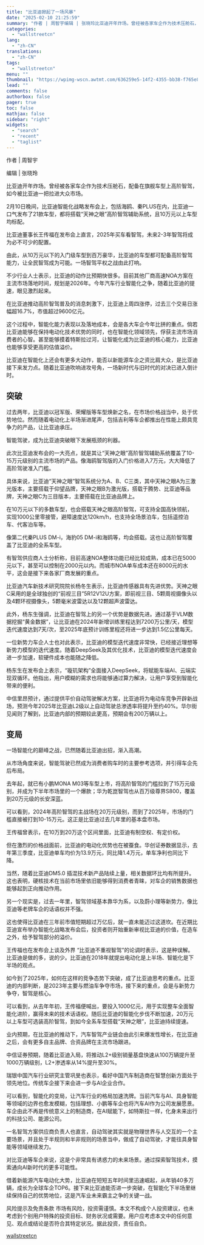 ```yaml
---
title: "比亚迪掀起了一场风暴"
date: "2025-02-10 21:25:59"
summary: "作者 | 周智宇编辑 | 张晓玲比亚迪开年炸场。曾经被各家车企作为技术压舱石，配备在旗舰车型上高阶智..."
categories:
  - "wallstreetcn"
lang:
  - "zh-CN"
translations:
  - "zh-CN"
tags:
  - "wallstreetcn"
menu: ""
thumbnail: "https://wpimg-wscn.awtmt.com/636259e5-14f2-4355-bb38-f765e88a969c.jpeg"
lead: ""
comments: false
authorbox: false
pager: true
toc: false
mathjax: false
sidebar: "right"
widgets:
  - "search"
  - "recent"
  - "taglist"
---
```


作者 | 周智宇

编辑 | 张晓玲

比亚迪开年炸场。曾经被各家车企作为技术压舱石，配备在旗舰车型上高阶智驾，如今被比亚迪一把拉进大众市场。

2月10日晚间，比亚迪智能化战略发布会上，包括海鸥、秦PLUS在内，比亚迪一口气发布了21款车型，都将搭载“天神之眼”高阶智驾辅助系统，且10万元以上车型均标配。

比亚迪董事长王传福在发布会上直言，2025年买车看智驾，未来2-3年智驾将成为必不可少的配置。

由此，从10万元以下的入门级车型到百万豪华，比亚迪的车型都可配备高阶智驾能力，让全民智驾成为可能。一场智驾平权之战由此打响。

不少行业人士表示，比亚迪的动作比预期快很多。目前其他厂商高速NOA方案在主流市场落地时间，规划是2026年。今年汽车行业智能化之争，随着比亚迪的提速，眼见激烈起来。

在比亚迪推动高阶智驾普及的消息刺激下，比亚迪上周四涨停，过去三个交易日涨幅超16.7%，市值超过9600亿元。

这个过程中，智能化能力表现以及落地成本，会是各大车企今年比拼的重点。倘若比亚迪能够在保持电动化技术优势的同时，也在智能化领域领先，俘获主流市场消费者的心智。甚至能够摸着特斯拉过河，让智能化成为比亚迪的核心能力，比亚迪也能够享受更高的估值溢价。

比亚迪在智能化上还会有更多大动作，能否以新能源车企之资比肩大众，是比亚迪接下来发力点。随着比亚迪吹响进攻号角，一场新时代与旧时代的对决已进入倒计时。

突破
--

过去两年，比亚迪以冠军版、荣耀版等车型焕新之名，在市场价格战当中，处于优势地位。然而随着电动化上半场渐进尾声，包括吉利等车企都推出在性能上颇具竞争力的产品，让比亚迪承压。

智能驾驶，成为比亚迪突破眼下发展瓶颈的利器。

此次比亚迪发布会的一大亮点，就是其让“天神之眼”高阶智驾辅助系统覆盖了10-15万元级别的主流市场的产品。像海鸥智驾版的入门价格进入7万元，大大降低了高阶驾驶准入门槛。

具体来说，比亚迪“天神之眼”智驾系统分为A、B、C三类，其中天神之眼A为三激光版本，主要搭载于仰望品牌，天神之眼B为激光版，搭载于腾势、比亚迪等品牌，天神之眼C为三目版本，主要搭载在比亚迪品牌上。

在10万元以下的多数车型，也会搭载天神之眼高阶智驾，可支持全国高快领航，实现1000公里零接管，避障速度达120km/h，也支持全场景泊车，包括遥控泊车、代客泊车等。

像第二代秦PLUS DM-i，海豹05 DM-i和海鸥等，均会搭载。这也让高阶智驾覆盖了比亚迪的全系车型。

有智驾供应商人士分析称，目前高速NOA整体功能已经比较成熟，成本已在5000元以下，甚至可以控制在2000元以内。而城市NOA单车成本还在8000元的水平，这会是接下来各家厂商发展的重点。

比亚迪汽车新技术研究院院长杨冬生表示，比亚迪传感器具有先进优势。天神之眼C采用的是全球独创的“前视三目”5R12V12U方案，即前视三目、5颗周视摄像头以及4颗环视摄像头，5颗毫米波雷达以及12颗超声波雷达。

此外，杨东生强调，比亚迪在智驾上的另一个优势是数据先进。通过基于VLM数据挖掘“黄金数据”，让比亚迪在2024年新增训练里程达到7200万公里/天，模型迭代速度达到7天/次，至2025年底预计训练里程还将进一步达到1.5亿公里每天。

一位新势力车企人士也对此表示，比亚迪的模型迭代速度非常快，已经接近理想等新势力模型的迭代速度。随着DeepSeek及其优化技术，比亚迪的模型迭代速度会进一步加速，软硬件成本也能随之降低。

杨东生在发布会上表示，“璇玑架构”全面接入DeepSeek，将赋能车端AI、云端实现双循环。他指出，用户模糊的需求也将能够通过算力解决，让用户享受到智能化带来的便利。

中信里昂预计，通过提供平价自动驾驶解决方案，比亚迪将为电动车竞争开辟新战场，预测今年2025年比亚迪L2级以上自动驾驶总渗透率将提升至约40%。华尔街见闻则了解到，比亚迪内部的预期较此更高，预期会有200万辆以上。

变局
--

一场智能化的巅峰之战，已然随着比亚迪出招，渐入高潮。

从市场角度来说，智能驾驶已然成为消费者购车时的主要参考选项，并引得车企先后布局。

去年起，就已有小鹏MONA M03等车型上市，将高阶智驾的门槛拉到了15万元级别，并成为下半年市场里的一个爆款；华为乾崑智驾也从百万级尊界S800，覆盖到20万元级的长安深蓝。

可以看到，2024年高阶智驾的主战场在20万元级别，而到了2025年，市场的门槛直接被打到10-15万元。这正是比亚迪过去几年里的基本盘市场。

王传福曾表示，在10万到20万这个区间里面，比亚迪有制空权、有定价权。

但在激烈的价格战面前，比亚迪的电动化优势也在被蚕食。华创证券数据显示，去年第三季度，比亚迪单车均价为13.9万元，同比降1.4万元，单车净利也同比下降。

当然，随着比亚迪DM5.0 插混技术新产品陆续上量，相关数据环比均有所提升。这也表明，硬核技术在当前市场里依旧能够得到消费者青睐，对车企的销售数据也能够起到正向推动作用。

另一个现实是，过去一年里，智驾领域基本靠华为系，以及蔚小理等新势力，像比亚迪等老牌车企的话语权并不强。

这也使得比亚迪在三年前市值短期超过万亿后，就一直未能迈过这道坎。在近期比亚迪宣布举办智能化战略发布会后，投资者则开始重新审视比亚迪的价值，在造车之外，给予智驾部分的溢价。

王传福也在发布会上谈及外界 “比亚迪不重视智驾”的论调时表示，这是种误解。比亚迪是做的多，说的少。比亚迪在2018年就提出电动化是上半场、智能化是下半场的观点。

如今到了2025年，如何在这样的竞争态势下突破，成了比亚迪思考的重点。比亚迪的内部判断，是2023年主要与燃油车争夺市场，接下来的重点，会是与新势力争夺，智驾是核心。

可以看到，从去年年初，王传福便喊出，要投入1000亿元，用于实现整车全面智能化进阶，赢得未来的技术话语权。随后比亚迪的智能化步伐不断加速，20万元以上车型可选装高阶智驾，到如今全系车型搭载“天神之眼”，比亚迪持续提速。

业内预期，在比亚迪的推动下，汽车智驾产业链会由此引来爆发性增长，在比亚迪之后，会有更多自主品牌、合资品牌在主流市场跟进。

中信证券预期，随着比亚迪入局，将推动L2+级别销量基盘快速从100万辆提升至1000万辆级别，L2+渗透率从14%提升至30%。

瑞银中国汽车行业研究主管巩旻也表示，看好中国汽车制造商在智慧创新方面处于领先地位。传统车企接下来会进一步与AI企业合作。

可以看到，智能化的变局，让汽车行业的格局加速洗牌。当前汽车与AI、具身智能等领域的边界也愈发模糊，包括理想、小鹏等车企也将汽车AI作为公司发展愿景。车企由此不再是传统意义上的制造商，在AI赋能下，如特斯拉一样，化身未来出行的科技公司、能源公司。

一名智驾方案供应商负责人也直言，自动驾驶其实就是物理世界与人交互的一个主要场景，并且处于半规则和半非规则的场景当中，做成了自动驾驶，才能往具身智能等领域继续发力。

对比亚迪等车企来说，这是个非常具有诱惑力的未来场景。通过探索智驾技术，摸索通向AI新时代的更多可能性。

借着新能源汽车电动化大势，比亚迪在短短五年时间里迅速崛起，从年销40多万辆，成长为全球车企TOP6。接下来比亚迪能否进一步突破，在智能化下半场里继续保持自己的优势地位，这是汽车业未来霸主之争的关键一战。

风险提示及免责条款
市场有风险，投资需谨慎。本文不构成个人投资建议，也未考虑到个别用户特殊的投资目标、财务状况或需要。用户应考虑本文中的任何意见、观点或结论是否符合其特定状况。据此投资，责任自负。

[wallstreetcn](https://wallstreetcn.com/articles/3740781)
